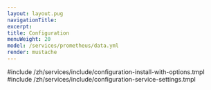 ```yaml
---
layout: layout.pug
navigationTitle:
excerpt:
title: Configuration
menuWeight: 20
model: /services/prometheus/data.yml
render: mustache
---
```


#include /zh/services/include/configuration-install-with-options.tmpl
#include /zh/services/include/configuration-service-settings.tmpl
